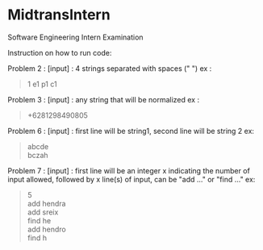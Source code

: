 # MidtransIntern
Software Engineering Intern Examination

Instruction on how to run code:

Problem 2 :
[input] : 4 strings separated with spaces (" ")
ex : 
> 1 e1 p1 c1

Problem 3 :
[input] : any string that will be normalized
ex : 
> +6281298490805

Problem 6 :
[input] : first line will be string1, second line will be string 2
ex: 
> abcde  
> bczah

Problem 7 :
[input] : first line will be an integer x indicating the number of input allowed, followed by x line(s) of input, can be "add ..." or "find ..."
ex:
> 5  
> add hendra  
> add sreix  
> find he  
> add hendro  
> find h

